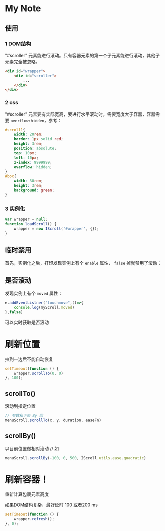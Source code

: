 # My Note
## 使用
### 1 DOM结构
"#scroller" 元素能进行滚动。只有容器元素的第一个子元素能进行滚动，其他子元素完全被忽略。
```html
<div id="wrapper">
    <div id="scroller">
        ...
    </div>
</div>
```

### 2 css
"#scroller" 元素要有实际宽高，要进行水平滚动时，需要宽度大于容器，容器需要 `overflow:hidden`，参考：
```css
#scroll1{
    width: 20rem;
    border: 1px solid red;
    height: 3rem;
    position: absolute;
    top: 10px;
    left: 10px;
    z-index: 9999999;
    overflow: hidden;
}
#box{
    width: 30rem;
    height: 3rem;
    background: green;
}
```

### 3 实例化
```javascript
var wrapper = null;
function loadScroll() {
    wrapper = new IScroll('#wrapper', {});
}
```



## 临时禁用
首先，实例化之后，打印发现实例上有个 `enable` 属性， `false` 掉就禁用了滚动；


## 是否滚动
发现实例上有个 `moved` 属性：
```javascript
e.addEventListner("touchmove",()=>{
    console.log(myScroll.moved)
},false)
```
可以实时获取是否滚动

# 刷新位置
拉到一边后不能自动恢复
```javascript
setTimeout(function () {
    wrapper.scrollTo(0, 0)
}, 100);
```
## scrollTo()
滚动到指定位置
```javascript
// 参数和下面 By 同
menuScroll.scrollTo(x, y, duration, easeFn)
```

## scrollBy()
以目前位置做相对滚动
// 如
```javascript
menuScroll.scrollBy(-100, 0, 500, IScroll.utils.ease.quadratic)
```


# 刷新容器！
重新计算包裹元素高度

如果DOM结构复杂，最好延时 100 或者200 ms
```javascript
setTimeout(function () {
    wrapper.refresh();
}, 0);
```